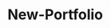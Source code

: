 # New-Portfolio
<!-- 
## Author

[Owiti-Charles](https://github.com/Owiti-Charles)

### Version
08.2019/001

## Description


## Screenshot
<img src="https://raw.githubusercontent.com/Owiti-Charles/New-Portfolio/master/img/portfolio.png" width="900px" height="440px">

## Live Page 
https://Owiti-charles.github.io/New-Portfolio 


## Installation / Setup instruction
* Open Terminal {Ctrl+Alt+T}

* git clone ```https://github.com/Owiti-Charles/New-Portfolio.git```

* cd New-Portfolio

* code . or atom . depending on the text editor of your choise.

## Technologies Used

* [HTML5](https://github.com/topics/html5)
* [CSS](https://github.com/topics/css3)
* [Bootstrap](https://github.com/topics/bootstrap)
* [Javascript](https://github.com/topics/javascript)
* markdown

## Known Bugs

* The contacts form is not operational. 

## Contact Information 

If you have any question or contributions that would better this app, please email me at [mikeycharlesm7@gmail.com]

## License
* *MIT License:*
* Copyright (c) 2019 **Owiti Charles** -->